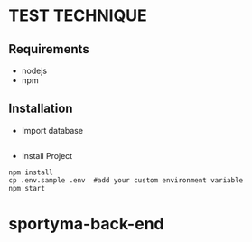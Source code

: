 # TEST TECHNIQUE

## Requirements

- nodejs
- npm


## Installation

- Import database
```shell

```

- Install Project
```shell
npm install
cp .env.sample .env  #add your custom environment variable
npm start
```

# sportyma-back-end
